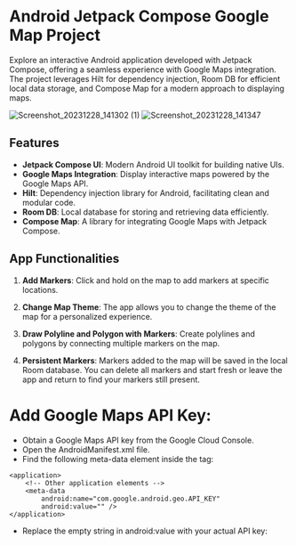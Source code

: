 # Android Jetpack Compose Google Map Project

Explore an interactive Android application developed with Jetpack Compose, offering a seamless experience with Google Maps integration. The project leverages Hilt for dependency injection, Room DB for efficient local data storage, and Compose Map for a modern approach to displaying maps.

![Screenshot_20231228_141302 (1)](https://github.com/armanhovsepyan98/GoogleMap/assets/102308110/bd94dc91-2998-41c7-869c-88a56892b54f)
![Screenshot_20231228_141347](https://github.com/armanhovsepyan98/GoogleMap/assets/102308110/4f0e8604-002b-4c0b-9c72-0e95a8dc4ff3)

## Features

- **Jetpack Compose UI**: Modern Android UI toolkit for building native UIs.
- **Google Maps Integration**: Display interactive maps powered by the Google Maps API.
- **Hilt**: Dependency injection library for Android, facilitating clean and modular code.
- **Room DB**: Local database for storing and retrieving data efficiently.
- **Compose Map**: A library for integrating Google Maps with Jetpack Compose.

## App Functionalities

1. **Add Markers**: Click and hold on the map to add markers at specific locations.
   
2. **Change Map Theme**: The app allows you to change the theme of the map for a personalized experience.

3. **Draw Polyline and Polygon with Markers**: Create polylines and polygons by connecting multiple markers on the map.

4. **Persistent Markers**: Markers added to the map will be saved in the local Room database. You can delete all markers and start fresh or leave the app and return to find your markers still present.

# Add Google Maps API Key:

- Obtain a Google Maps API key from the Google Cloud Console.
- Open the AndroidManifest.xml file.
- Find the following meta-data element inside the <application> tag:

````
<application>
    <!-- Other application elements -->
    <meta-data
        android:name="com.google.android.geo.API_KEY"
        android:value="" />
</application>
````

- Replace the empty string in android:value with your actual API key:


